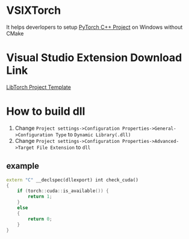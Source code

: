 # VSIXTorch
It helps deverlopers to setup [PyTorch C++ Project](https://pytorch.org/cppdocs/installing.html) on Windows without CMake

# Visual Studio Extension Download Link
[LibTorch Project Template](https://marketplace.visualstudio.com/items?itemName=YiZhang.LibTorch001)

# How to build dll
1. Change `Project settings->Configuration Properties->General->Configuration Type` to `Dynamic Library(.dll)`
2. Change `Project settings->Configuration Properties->Advanced->Target File Extension` to `dll`

## example
```C++
extern "C" __declspec(dllexport) int check_cuda()
{
    if (torch::cuda::is_available()) {
        return 1;
    }
    else
    {
        return 0;
    }
}
```

